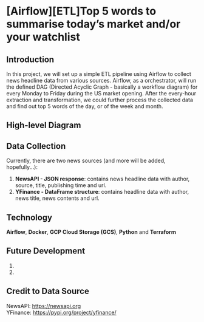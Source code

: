 # [Airflow][ETL]Top 5 words to summarise today’s market and/or your watchlist

## Introduction
In this project, we will set up a simple ETL pipeline using Airflow to collect news headline data from various sources. Airflow, as a orchestrator, will run the defined DAG (Directed Acyclic Graph - basically a workflow diagram) for every Monday to Friday during the US market opening. After the every-hour extraction and transformation, we could further process the collected data and find out top 5 words of the day, or of the week and month.

## High-level Diagram

## Data Collection
Currently, there are two news sources (and more will be added, hopefully...):
1. **NewsAPI - JSON response**: contains news headline data with author, source, title, publishing time and url.
2. **YFinance - DataFrame structure**: contains headline data with author, news title, news contents and url.

## Technology
**Airflow**, **Docker**, **GCP Cloud Storage (GCS)**, **Python** and **Terraform**

## Future Development 
1.
2.

## Credit to Data Source
NewsAPI: https://newsapi.org <br/>
YFinance: https://pypi.org/project/yfinance/



